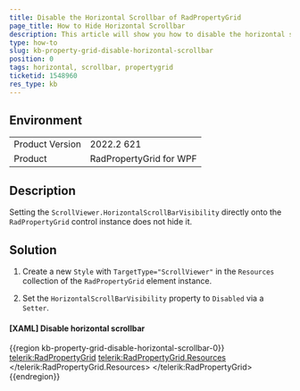 ```yaml
---
title: Disable the Horizontal Scrollbar of RadPropertyGrid
page_title: How to Hide Horizontal Scrollbar
description: This article will show you how to disable the horizontal scrollbar of RadPropertyGrid.
type: how-to
slug: kb-property-grid-disable-horizontal-scrollbar
position: 0
tags: horizontal, scrollbar, propertygrid
ticketid: 1548960
res_type: kb
---
```


## Environment
<table>
	<tbody>
		<tr>
			<td>Product Version</td>
			<td>2022.2 621</td>
		</tr>
		<tr>
			<td>Product</td>
			<td>RadPropertyGrid for WPF</td>
		</tr>
	</tbody>
</table>

## Description

Setting the `ScrollViewer.HorizontalScrollBarVisibility` directly onto the `RadPropertyGrid` control instance does not hide it.

## Solution

1. Create a new `Style` with `TargetType="ScrollViewer"` in the `Resources` collection of the `RadPropertyGrid` element instance. 

2. Set the `HorizontalScrollBarVisibility` property to `Disabled` via a `Setter`.

#### __[XAML] Disable horizontal scrollbar__
{{region kb-property-grid-disable-horizontal-scrollbar-0}}
	<telerik:RadPropertyGrid>
	    <telerik:RadPropertyGrid.Resources>
	        <Style TargetType="ScrollViewer">
	            <Setter Property="HorizontalScrollBarVisibility" Value="Disabled"/>
	        </Style>
	    </telerik:RadPropertyGrid.Resources>
	</telerik:RadPropertyGrid>
{{endregion}}
